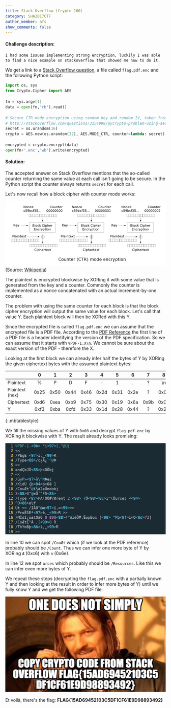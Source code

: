```yaml
---
title: Stack Overflow (Crypto 100)
category: SHA2017CTF
author_member: afs
show_comments: false
---
```


#### Challenge description:
```
I had some issues implementing strong encryption, luckily I was able to find a nice example on stackoverflow that showed me how to do it.
```

We get a link to a [Stack Overflow question](https://stackoverflow.com/questions/3154998/pycrypto-problem-using-aesctr), a file called `flag.pdf.enc` and the following Python script:

```python
import os, sys
from Crypto.Cipher import AES

fn = sys.argv[1]
data = open(fn,'rb').read()

# Secure CTR mode encryption using random key and random IV, taken from
# http://stackoverflow.com/questions/3154998/pycrypto-problem-using-aesctr
secret = os.urandom(16)
crypto = AES.new(os.urandom(32), AES.MODE_CTR, counter=lambda: secret) 

encrypted = crypto.encrypt(data)
open(fn+'.enc','wb').write(encrypted)
```

#### Solution:

The accepted answer on Stack Overflow mentions that the so-called counter returning the same value at each call isn't going to be secure. In the Python script the counter always returns `secret` for each call.

Let's now recall how a block cipher with counter mode works:

![AES counter mode encryption](/images/SHA2017CTF/aes_ctr_mode_encryption.png)
(Source: [Wikipedia](https://en.wikipedia.org/wiki/Block_cipher_mode_of_operation#CTR))

The plaintext is encrypted blockwise by XORing it with some value that is generated from the key and a counter. Commonly the counter is implemented as a nonce concatenated with an actual increment-by-one counter. 

The problem with using the same counter for each block is that the block cipher encryption will output the same value for each block. Let's call that value Y. Each plaintext block will then be XORed with this Y.

Since the encrypted file is called `flag.pdf.enc` we can assume that the encrypted file is a PDF file. According to the [PDF Reference](https://www.adobe.com/content/dam/Adobe/en/devnet/acrobat/pdfs/pdf_reference_1-7.pdf) the first line of a PDF file is a header identifying the version of the PDF specification. So we can assume that it starts with `%PDF-1.X\n`. We cannot be sure about the exact version of the PDF - therefore the X.

Looking at the first block we can already infer half the bytes of Y by XORing the given ciphertext bytes with the assumed plaintext bytes:

|                 | 0    | 1    | 2    | 3    | 4    | 5    | 6    | 7    | 8    | 9    | 10   | 11   | 12   | 13   | 14   | 15   |
| --------------- |:----:|:----:|:----:|:----:|:----:|:----:|:----:|:----:|:----:|:----:|:----:|:----:|:----:|:----:|:----:|:----:|
| Plaintext       |  %   | P    | D    | F    | -    | 1    | .    | ?    | \n   | ?    | ?    | ?    | ?    | ?    | ?    |      |
| Plaintext (hex) | 0x25 | 0x50 | 0x44 | 0x46 | 0x2d | 0x31 | 0x2e | ?    | 0x0a | ?    | ?    | ?    | ?    | ?    | ?    |      |
| Ciphertext      | 0xd6 | 0xea | 0xb9 | 0x75 | 0x30 | 0x19 | 0x6a | 0x9b | 0x05 | 0x2a | 0xef | 0x97 | 0xee | 0x2c | 0x00 | 0xdb |
| Y               | 0xf3 | 0xba | 0xfd | 0x33 | 0x1d | 0x28 | 0x44 | ?    | 0x25 | ?    | ?    | ?    | ?    | ?    | ?    | ?    |
{:.mbtablestyle}

We fill the missing values of Y with `0x00` and decrypt `flag.pdf.enc` by XORing it blockwise with Y. The result already looks promising:

![PDF partially decrypted](/images/SHA2017CTF/flag_pdf_partially_decrypted.png)

In line 10 we can spot `/CouÆt` which (if we look at the PDF reference) probably should be `/Count`. Thus we can infer one more byte of Y by XORing `Æ` (0xc6) with `n` (0x6e). 

In line 12 we spot `urces` which probably should be `/Resources`. Like this we can infer even more bytes of Y.

We repeat these steps (decrypting the `flag.pdf.enc` with a partially known Y and then looking at the result in order to infer more bytes of Y) until we fully know Y and we get the following PDF file:

![Flag PDF decrypted](/images/SHA2017CTF/flag_pdf.png)

Et voilà, there's the flag: **FLAG{15AD69452103C5DF1CF61E9D98893492}**
